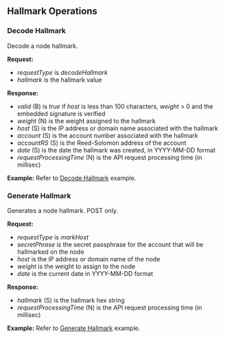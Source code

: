 Hallmark Operations
----------------------

### Decode Hallmark

Decode a node hallmark.

**Request:**

*   _requestType_ is _decodeHallmark_
*   _hallmark_ is the hallmark value

**Response:**

*   _valid_ (B) is _true_ if _host_ is less than 100 characters, _weight_ > 0 and the embedded signature is verified
*   _weight_ (N) is the weight assigned to the hallmark
*   _host_ (S) is the IP address or domain name associated with the hallmark
*   _account_ (S) is the account number associated with the hallmark
*   _accountRS_ (S) is the Reed-Solomon address of the account
*   _date_ (S) is the date the hallmark was created, in YYYY-MM-DD format
*   _requestProcessingTime_ (N) is the API request processing time (in millisec)

**Example:** Refer to [Decode Hallmark](API_Examples.md#decode-hallmark "The Blue0x API Examples") example.

### Generate Hallmark

Generates a node hallmark. POST only.

**Request:**

*   _requestType_ is _markHost_
*   _secretPhrase_ is the secret passphrase for the account that will be hallmarked on the node
*   _host_ is the IP address or domain name of the node
*   _weight_ is the weight to assign to the node
*   _date_ is the current date in YYYY-MM-DD format

**Response:**

*   _hallmark_ (S) is the hallmark hex string
*   _requestProcessingTime_ (N) is the API request processing time (in millisec)

**Example:** Refer to [Generate Hallmark](API_Examples.md#generate-hallmark "The Blue0x API Examples") example.


